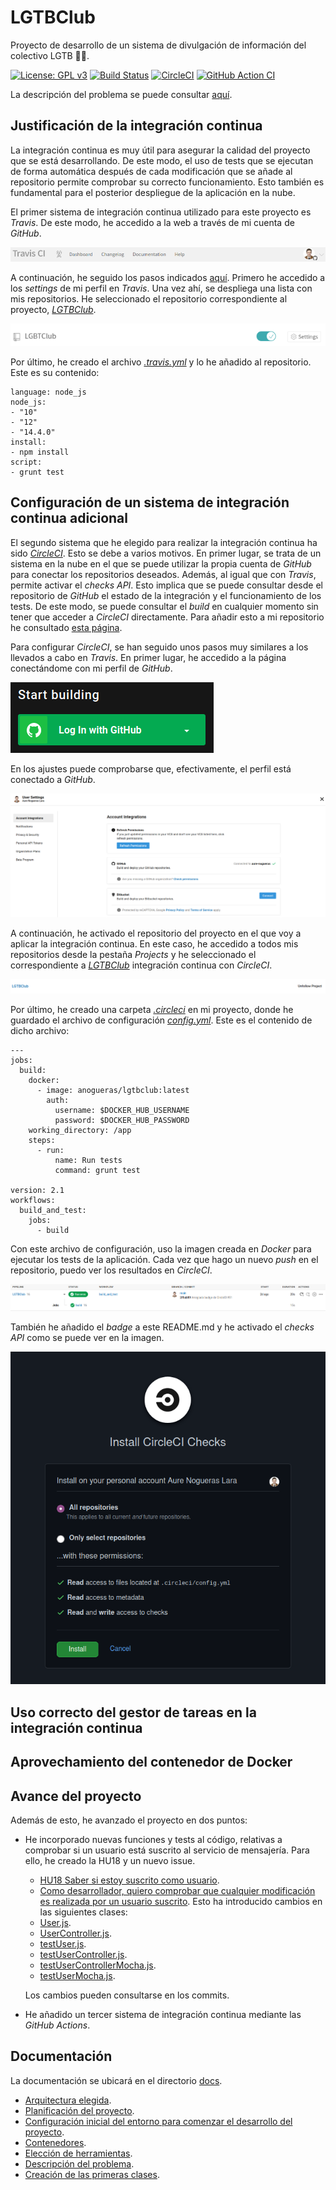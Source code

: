 # LGTBClub

Proyecto de desarrollo de un sistema de divulgación de información del colectivo LGTB :rainbow_flag:.

[![License: GPL v3](https://img.shields.io/badge/License-GPLv3-blue.svg)](https://www.gnu.org/licenses/gpl-3.0) [![Build Status](https://travis-ci.org/aure-nogueras/LGTBClub.svg?branch=main)](https://travis-ci.org/github/aure-nogueras/LGTBClub) [![CircleCI](https://circleci.com/gh/aure-nogueras/LGTBClub.svg?style=shield)](https://app.circleci.com/pipelines/github/aure-nogueras/LGTBClub?branch=main) [![GitHub Action CI](https://github.com/aure-nogueras/LGTBClub/workflows/Node.js%20CI/badge.svg)](https://github.com/aure-nogueras/LGTBClub/actions)

La descripción del problema se puede consultar [aquí](https://aure-nogueras.github.io/LGTBClub/docs/descripcion_problema).

## Justificación de la integración continua

La integración continua es muy útil para asegurar la calidad del proyecto que se está desarrollando. De este modo, el uso de tests que se ejecutan de forma automática después de cada modificación que se añade al repositorio permite comprobar su correcto funcionamiento. Esto también es fundamental para el posterior despliegue de la aplicación en la nube.

El primer sistema de integración continua utilizado para este proyecto es *Travis*. De este modo, he accedido a la web a través de mi cuenta de *GitHub*.

![Perfil en Travis](./docs/imgs/travis.png "Perfil en Travis")

A continuación, he seguido los pasos indicados [aquí](https://docs.travis-ci.com/user/tutorial/?utm_source=help-page&utm_medium=travisweb). Primero he accedido a los *settings* de mi perfil en *Travis*. Una vez ahí, se despliega una lista con mis repositorios. He seleccionado el repositorio correspondiente al proyecto, [*LGTBClub*](https://github.com/aure-nogueras/LGTBClub).

![Activación de Travis en el repositorio](./docs/imgs/lgtb_club.png "Activación de Travis en el repositorio")

Por último, he creado el archivo [*.travis.yml*](https://github.com/aure-nogueras/LGTBClub/blob/main/.travis.yml) y lo he añadido al repositorio. Este es su contenido:

```
language: node_js
node_js:
- "10"
- "12"
- "14.4.0"
install:
- npm install
script:
- grunt test

```


## Configuración de un sistema de integración continua adicional

El segundo sistema que he elegido para realizar la integración continua ha sido [*CircleCI*](https://circleci.com/). Esto se debe a varios motivos. En primer lugar, se trata de un sistema en la nube en el que se puede utilizar la propia cuenta de *GitHub* para conectar los repositorios deseados. Además, al igual que con *Travis*, permite activar el *checks API*. Esto implica que se puede consultar desde el repositorio de *GitHub* el estado de la integración y el funcionamiento de los tests. De este modo, se puede consultar el *build* en cualquier momento sin tener que acceder a *CircleCI* directamente. Para añadir esto a mi repositorio he consultado [esta página](https://circleci.com/docs/2.0/enable-checks/).

Para configurar *CircleCI*, se han seguido unos pasos muy similares a los llevados a cabo en *Travis*. En primer lugar, he accedido a la página conectándome con mi perfil de *GitHub*. 

![Acceso a CircleCI](./docs/imgs/circle-github.png "Acceso a CircleCI")

En los ajustes puede comprobarse que, efectivamente, el perfil está conectado a *GitHub*.

![Perfil en CircleCI](./docs/imgs/settings-github.png "Perfil en CircleCI")

A continuación, he activado el repositorio del proyecto en el que voy a aplicar la integración continua. En este caso, he accedido a todos mis repositorios desde la pestaña *Projects* y he seleccionado el correspondiente a [*LGTBClub*](https://github.com/aure-nogueras/LGTBClub) integración continua con *CircleCI*.

![Proyecto activado en CircleCI](./docs/imgs/circle-project.png "Proyecto activado en CircleCI")

Por último, he creado una carpeta [*.circleci*](https://github.com/aure-nogueras/LGTBClub/tree/main/.circleci) en mi proyecto, donde he guardado el archivo de configuración [*config.yml*](https://github.com/aure-nogueras/LGTBClub/blob/main/.circleci/config.yml). Este es el contenido de dicho archivo:

```
--- 
jobs: 
  build: 
    docker: 
      - image: anogueras/lgtbclub:latest
        auth:
          username: $DOCKER_HUB_USERNAME
          password: $DOCKER_HUB_PASSWORD
    working_directory: /app
    steps:
      - run: 
          name: Run tests
          command: grunt test
     
version: 2.1
workflows: 
  build_and_test: 
    jobs: 
      - build

```

Con este archivo de configuración, uso la imagen creada en *Docker* para ejecutar los tests de la aplicación. Cada vez que hago un nuevo *push* en el repositorio, puedo ver los resultados en *CircleCI*.

![Resultados de los tests en CircleCI](./docs/imgs/circle-test.png "Resultados de los tests en CircleCI")

También he añadido el *badge* a este README.md y he activado el *checks API* como se puede ver en la imagen.

![Activación de Checks API](./docs/imgs/checks-api.png "Activación de Checks API")

## Uso correcto del gestor de tareas en la integración continua



## Aprovechamiento del contenedor de Docker 

## Avance del proyecto

Además de esto, he avanzado el proyecto en dos puntos:

- He incorporado nuevas funciones y tests al código, relativas a comprobar si un usuario está suscrito al servicio de mensajería. Para ello, he creado la HU18 y un nuevo issue.
	- [HU18 Saber si estoy suscrito como usuario](https://github.com/aure-nogueras/LGTBClub/issues/56).
	- [Como desarrollador, quiero comprobar que cualquier modificación es realizada por un usuario suscrito](https://github.com/aure-nogueras/LGTBClub/issues/55).
  Esto ha introducido cambios en las siguientes clases:
  	- [User.js](https://github.com/aure-nogueras/LGTBClub/blob/main/src/UserManagement/User.js).
  	- [UserController.js](https://github.com/aure-nogueras/LGTBClub/blob/main/src/UserManagement/UserController.js).
  	- [testUser.js](https://github.com/aure-nogueras/LGTBClub/blob/main/src/UserManagement/testUser.js).
  	- [testUserController.js](https://github.com/aure-nogueras/LGTBClub/blob/main/src/UserManagement/testUserController.js).
  	- [testUserControllerMocha.js](https://github.com/aure-nogueras/LGTBClub/blob/main/src/UserManagement/testUserControllerMocha.js).
  	- [testUserMocha.js](https://github.com/aure-nogueras/LGTBClub/blob/main/src/UserManagement/testUserMocha.js).

  Los cambios pueden consultarse en los commits.

- He añadido un tercer sistema de integración continua mediante las *GitHub Actions*.

## Documentación

La documentación se ubicará en el directorio [docs](https://github.com/aure-nogueras/ProyectoCC/tree/main/docs). 
- [Arquitectura elegida](https://aure-nogueras.github.io/LGTBClub/docs/arquitectura).
- [Planificación del proyecto](https://aure-nogueras.github.io/LGTBClub/docs/planificacion).
- [Configuración inicial del entorno para comenzar el desarrollo del proyecto](https://aure-nogueras.github.io/LGTBClub/docs/configuracion_entorno).
- [Contenedores](https://aure-nogueras.github.io/LGTBClub/docs/contenedores).
- [Elección de herramientas](https://aure-nogueras.github.io/LGTBClub/docs/eleccion_herramientas).
- [Descripción del problema](https://aure-nogueras.github.io/LGTBClub/docs/descripcion_problema).
- [Creación de las primeras clases](https://aure-nogueras.github.io/LGTBClub/docs/primeras_clases).


